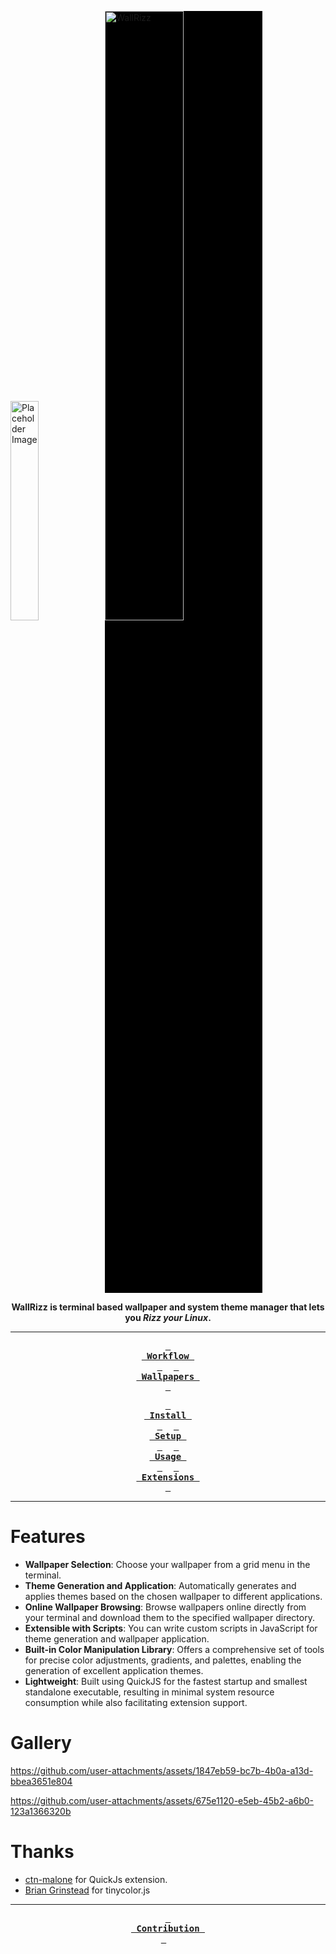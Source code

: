 <img src="https://github.com/user-attachments/assets/58a5f213-21a0-401b-a4f2-28d823b89b0f" alt="Placeholder Image" style="width: 30%; height: auto;"><img src="https://github.com/user-attachments/assets/4acc4cf6-0142-4800-a25d-ff9b5206b155" alt="WallRizz" style="width: 50%; height: auto; padding-bottom: 20%; background: black;">

<div align = center>

**WallRizz is terminal based wallpaper and system theme manager that lets you <i>Rizz your Linux</i>.**

---
**[<kbd> <br> Workflow <br> </kbd>](https://github.com/5hubham5ingh/WallWiz/wiki#workflow-overview)** 
**[<kbd> <br> Wallpapers <br> </kbd>](https://github.com/5hubham5ingh/WallWiz/blob/main/CONTRIBUTING.md#wallpaper-repositories)** 

**[<kbd> <br> Install <br> </kbd>](https://github.com/5hubham5ingh/WallWiz/wiki/1.-Installation)** 
**[<kbd> <br> Setup <br> </kbd>](https://github.com/5hubham5ingh/WallWiz/wiki/2.-Setup)** 
**[<kbd> <br> Usage <br> </kbd>](https://github.com/5hubham5ingh/WallWiz/wiki/3.-Usage-Guide)** 
**[<kbd> <br> Extensions <br> </kbd>](https://github.com/5hubham5ingh/WallWiz/wiki/4.-Extensions)** 
 
</div>

---

# Features

- **Wallpaper Selection**: Choose your wallpaper from a grid menu in the
  terminal.
- **Theme Generation and Application**: Automatically generates and applies
  themes based on the chosen wallpaper to different applications.
- **Online Wallpaper Browsing**: Browse wallpapers online directly from your terminal
  and download them to the specified wallpaper directory.
- **Extensible with Scripts**: You can write custom scripts in JavaScript for
  theme generation and wallpaper application.
- **Built-in Color Manipulation Library**: Offers a comprehensive set of tools for precise color adjustments, gradients, and palettes, enabling the generation of excellent application themes.
- **Lightweight**: Built using QuickJS for the fastest startup and smallest standalone executable, resulting in minimal system resource consumption while also facilitating extension support.

# Gallery

https://github.com/user-attachments/assets/1847eb59-bc7b-4b0a-a13d-bbea3651e804

https://github.com/user-attachments/assets/675e1120-e5eb-45b2-a6b0-123a1366320b

# Thanks
- [ctn-malone](https://github.com/ctn-malone/qjs-ext-lib) for QuickJs extension.
- [Brian Grinstead](https://github.com/bgrins/TinyColor) for tinycolor.js

---


<div align = center>
  
**[<kbd> <br> Contribution <br> </kbd>](https://github.com/5hubham5ingh/WallWiz/blob/main/CONTRIBUTING.md)** 

</div>
